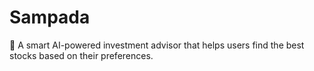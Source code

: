# Sampada
🚀 A smart AI-powered investment advisor that helps users find the best stocks based on their preferences.
